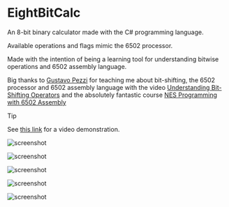 # EightBitCalc

An 8-bit binary calculator made with the C# programming language.

Available operations and flags mimic the 6502 processor.

Made with the intention of being a learning tool for understanding bitwise operations and 6502 assembly language.

Big thanks to [Gustavo Pezzi](https://pikuma.com/) for teaching me about bit-shifting, the 6502 processor and 6502 assembly language with the video [Understanding Bit-Shifting Operators](https://youtu.be/-0FLvN7w3ZI) and the absolutely fantastic course [NES Programming with 6502 Assembly](https://pikuma.com/courses/nes-game-programming-tutorial) 

> [!TIP]
> See [this link](https://youtu.be/dz5mnTVvoG4) for a video demonstration.

![screenshot](screenshots/screenshot_00.png?raw=true "screenshot")

![screenshot](screenshots/screenshot_01.png?raw=true "screenshot")

![screenshot](screenshots/screenshot_02.png?raw=true "screenshot")

![screenshot](screenshots/screenshot_03.png?raw=true "screenshot")

![screenshot](screenshots/screenshot_04.png?raw=true "screenshot")

